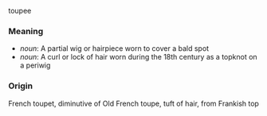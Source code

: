toupee
### Meaning
+ _noun_: A partial wig or hairpiece worn to cover a bald spot
+ _noun_: A curl or lock of hair worn during the 18th century as a topknot on a periwig

### Origin

French toupet, diminutive of Old French toupe, tuft of hair, from Frankish top

